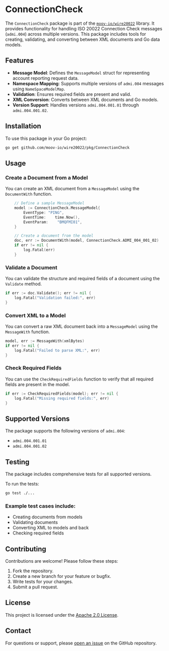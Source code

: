 # ConnectionCheck

The `ConnectionCheck` package is part of the [`moov-io/wire20022`](https://github.com/moov-io/wire20022) library. It provides functionality for handling ISO 20022 Connection Check messages (`admi.004`) across multiple versions. This package includes tools for creating, validating, and converting between XML documents and Go data models.


## Features

- **Message Model**: Defines the `MessageModel` struct for representing account reporting request data.
- **Namespace Mapping**: Supports multiple versions of `admi.004` messages using `NameSpaceModelMap`.
- **Validation**: Ensures required fields are present and valid.
- **XML Conversion**: Converts between XML documents and Go models.
- **Version Support**: Handles versions `admi.004.001.01` through `admi.004.001.02`.


## Installation

To use this package in your Go project:

```bash
go get github.com/moov-io/wire20022/pkg/ConnectionCheck
```


## Usage

### Create a Document from a Model

You can create an XML document from a `MessageModel` using the `DocumentWith` function.

```go
    // Define a sample MessageModel
    model := ConnectionCheck.MessageModel{
        EventType: "PING",
        EventTime:    time.Now(),
        EventParam:    "BMQFMI01",
    }

    // Create a document from the model
    doc, err := DocumentWith(model, ConnectionCheck.ADMI_004_001_02)
    if err != nil {
        log.Fatal(err)
    }
```

### Validate a Document

You can validate the structure and required fields of a document using the `Validate` method.

```go
if err := doc.Validate(); err != nil {
    log.Fatal("Validation failed:", err)
}
```


### Convert XML to a Model

You can convert a raw XML document back into a `MessageModel` using the `MessageWith` function.

```go
model, err := MessageWith(xmlBytes)
if err != nil {
    log.Fatal("Failed to parse XML:", err)
}
```

### Check Required Fields

You can use the `CheckRequiredFields` function to verify that all required fields are present in the model.

```go
if err := CheckRequiredFields(model); err != nil {
    log.Fatal("Missing required fields:", err)
}
```


## Supported Versions

The package supports the following versions of `admi.004`:

- `admi.004.001.01`
- `admi.004.001.02`


## Testing

The package includes comprehensive tests for all supported versions.

To run the tests:

```bash
go test ./...
```


### Example test cases include:

- Creating documents from models
- Validating documents
- Converting XML to models and back
- Checking required fields


## Contributing

Contributions are welcome! Please follow these steps:

1. Fork the repository.
2. Create a new branch for your feature or bugfix.
3. Write tests for your changes.
4. Submit a pull request.


## License

This project is licensed under the [Apache 2.0 License](LICENSE).


## Contact

For questions or support, please [open an issue](https://github.com/moov-io/wire20022/issues) on the GitHub repository.
